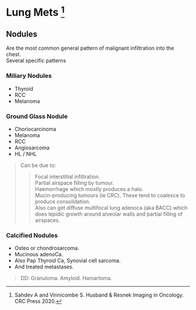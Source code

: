 # Lung Mets  [^Sahdev]

[^Sahdev]: Sahdev A and Vinnicombe S. Husband & Resnek Imaging in Oncology. CRC Press 2020. 

## Nodules 
Are the most common general pattern of malignant infiltration into the chest.  
Several specific patterns  

### Miliary Nodules 
 - Thyroid 
 - RCC 
 - Melanoma  

### Ground Glass Nodule 
 - Choriocarcinoma
 - Melanoma 
 - RCC 
 - Angiosarcoma 
 - HL / NHL  

 > Can be due to:
>> Focal interstitial infiltration.   
 > Partial airspace filling by tumour.   
 > Haemorrhage which mostly produces a halo.   
 > Mucin-producing tumours (ie CRC). These tend to coalesce to produce consolidation.  
 > Also can get diffuse multifocal lung adenoca (aka BACC) which does lepidic growth around alveolar walls and partial filling of airspaces.   

### Calcified Nodules 
 - Osteo or chondrosarcoma.  
 - Mucinous adenoCa. 
 - Also Pap Thyroid Ca, Synovial cell sarcoma. 
 - And treated metastases. 

 > DD: Granuloma. Amyloid. Hamartoma. 
